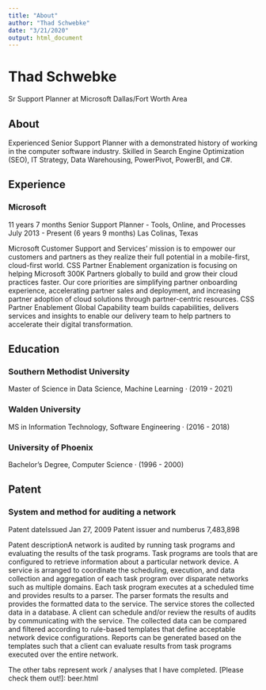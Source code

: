 ```yaml
---
title: "About"
author: "Thad Schwebke"
date: "3/21/2020"
output: html_document
---
```


[logo]:pic.jfif

# Thad Schwebke
[LinkedIn Profile]:www.linkedin.com/in/thadschwebke
Sr Support Planner at Microsoft
Dallas/Fort Worth Area

## About
Experienced Senior Support Planner with a demonstrated history of
working in the computer software industry. Skilled in Search Engine
Optimization (SEO), IT Strategy, Data Warehousing, PowerPivot,
PowerBI, and C#.

## Experience
### Microsoft
11 years 7 months
Senior Support Planner - Tools, Online, and Processes
July 2013 - Present (6 years 9 months)
Las Colinas, Texas

Microsoft Customer Support and Services’ mission is to empower our customers and partners as they realize their full potential in a mobile-first, cloud-first world. CSS Partner Enablement organization is focusing on helping Microsoft 300K Partners globally to build and grow their cloud practices faster. Our core priorities are simplifying partner onboarding experience, accelerating
partner sales and deployment, and increasing partner adoption of cloud solutions through partner-centric resources. CSS Partner Enablement Global Capability team builds capabilities, delivers services and insights to enable our delivery team to help partners to accelerate their digital transformation.

## Education
### Southern Methodist University
Master of Science in Data Science, Machine Learning · (2019 - 2021)

### Walden University
MS in Information Technology, Software Engineering · (2016 - 2018)

### University of Phoenix
Bachelor’s Degree, Computer Science · (1996 - 2000)


## Patent
### System and method for auditing a network
Patent dateIssued Jan 27, 2009  Patent issuer and numberus 7,483,898

Patent descriptionA network is audited by running task programs and evaluating the results of the task programs. Task programs are tools that are configured to retrieve information about a particular network device. A service is arranged to coordinate the scheduling, execution, and data collection and aggregation of each task program over disparate networks such as multiple domains. Each task program executes at a scheduled time and provides results to a parser. The parser formats the results and provides the formatted data to the service. The service stores the collected data in a database. A client can schedule and/or review the results of audits by communicating with the service. The collected data can be compared and filtered according to rule-based templates that define acceptable network device configurations. Reports can be generated based on the templates such that a client can evaluate results from task programs executed over the entire network.

The other tabs represent work / analyses that I have completed.  [Please check them out!]: beer.html
